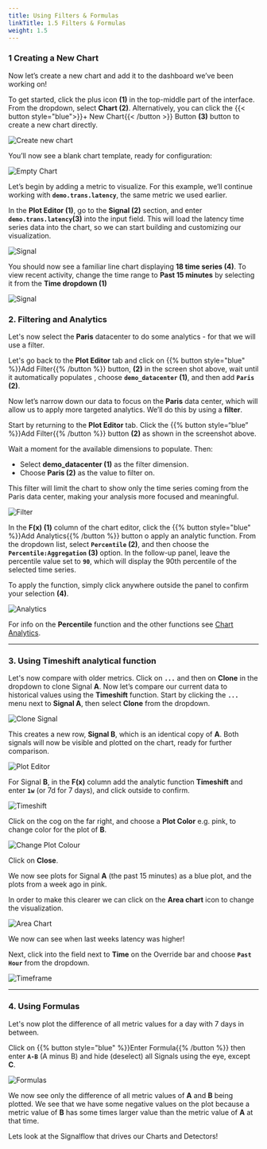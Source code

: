 ```yaml
---
title: Using Filters & Formulas
linkTitle: 1.5 Filters & Formulas
weight: 1.5
---
```


### 1 Creating a New Chart

Now let’s create a new chart and add it to the dashboard we’ve been working on!

To get started, click the plus icon **(1)** in the top-middle part of the interface. From the dropdown, select **Chart (2)**.
Alternatively, you can click the {{< button style="blue">}}+ New Chart{{< /button >}} Button **(3)** button to create a new chart directly.

![Create new chart](../../images/new-chart.png)

You’ll now see a blank chart template, ready for configuration:

![Empty Chart](../../images/empty-new-chart.png)

Let’s begin by adding a metric to visualize. For this example, we’ll continue working with **`demo.trans.latency`**, the same metric we used earlier.

In the **Plot Editor (1)**, go to the **Signal (2)** section, and enter **`demo.trans.latency`(3)** into the input field. This will load the latency time series data into the chart, so we can start building and customizing our visualization.

![Signal](../../images/plot-editor.png)

You should now see a familiar line chart displaying **18 time series (4)**. To view recent activity, change the time range to **Past 15 minutes** by selecting it from the **Time dropdown (1)**

![Signal](../../images/line-chart-15-mins.png)

### 2. Filtering and Analytics

Let's now select the **Paris** datacenter to do some analytics - for that we will use a filter.

Let's go back to the **Plot Editor** tab and click on {{% button style="blue" %}}Add Filter{{% /button %}}
button, **(2)** in the screen shot above, wait until it automatically populates , choose **`demo_datacenter` (1)**, and then add **`Paris` (2)**.

Now let’s narrow down our data to focus on the **Paris** data center, which will allow us to apply more targeted analytics. We’ll do this by using a **filter**.

Start by returning to the **Plot Editor** tab. Click the {{% button style=“blue” %}}Add Filter{{% /button %}} button **(2)** as shown in the screenshot above.

Wait a moment for the available dimensions to populate. Then:

* Select **demo_datacenter (1)** as the filter dimension.
* Choose **Paris (2)** as the value to filter on.

This filter will limit the chart to show only the time series coming from the Paris data center, making your analysis more focused and meaningful.

![Filter](../../images/select-filter.png)

In the **F(x) (1)** column of the chart editor, click the {{% button style="blue" %}}Add Analytics{{% /button %}} button o apply an analytic function.
From the dropdown list, select **`Percentile` (2)**, and then choose the **`Percentile:Aggregation` (3)** option.
In the follow-up panel, leave the percentile value set to **`90`**, which will display the 90th percentile of the selected time series.

To apply the function, simply click anywhere outside the panel to confirm your selection **(4)**.

![Analytics](../../images/prepare_filter.png)

For info on the **Percentile** function and the other functions see [Chart Analytics](https://docs.splunk.com/Observability/data-visualization/charts/gain-insights-through-chart-analytics.html#gain-insights-through-chart-analytics).

---

### 3. Using Timeshift analytical function

Let's now compare with older metrics. Click on **`...`** and then on **Clone** in the dropdown to clone Signal **A**.
Now let’s compare our current data to historical values using the **Timeshift** function.
Start by clicking the **`...`** menu next to **Signal A**, then select **Clone** from the dropdown.

![Clone Signal](../../images/M-Filter-3.png)

This creates a new row, **Signal B**, which is an identical copy of **A**. Both signals will now be visible and plotted on the chart, ready for further comparison.

![Plot Editor](../../images/M-Filter-4.png)

For Signal **B**, in the **F(x)** column add the analytic function **Timeshift** and enter **`1w`** (or 7d for 7 days), and click outside to confirm.

![Timeshift](../../images/M-Filter-5.png)

Click on the cog on the far right, and choose a **Plot Color** e.g. pink, to change color for the plot of **B**.

![Change Plot Colour](../../images/M-Filter-6.png)

Click on **Close**.

We now see plots for Signal **A** (the past 15 minutes) as a blue plot, and the plots from a week ago in pink.

In order to make this clearer we can click on the **Area chart** icon to change the visualization.

![Area Chart](../../images/M-Filter-8.png)

We now can see when last weeks latency was higher!

Next, click into the field next to **Time** on the Override bar and choose **`Past Hour`** from the dropdown.

![Timeframe](../../images/M-Filter-9.png)

---

### 4. Using Formulas

Let's now plot the difference of all metric values for a day with 7 days in between.

Click on {{% button style="blue" %}}Enter Formula{{% /button %}}
 then enter **`A-B`** (A minus B) and hide (deselect) all Signals using the eye, except **C**.

![Formulas](../../images/M-Filter-11.png)

We now see only the difference of all metric values of **A** and **B** being plotted. We see that we have some negative values on the plot because a metric value of **B** has some times larger value than the metric value of **A** at that time.

Lets look at the Signalflow that drives our Charts and Detectors!
